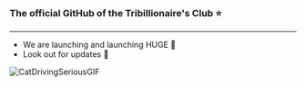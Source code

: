 ### The official GitHub of the Tribillionaire's Club ⭐
---
- We are launching and launching HUGE 🚀
- Look out for updates 👀  


![CatDrivingSeriousGIF](https://user-images.githubusercontent.com/117150370/199178357-a4d5589f-280f-4249-9373-a0541805d5b2.gif)
